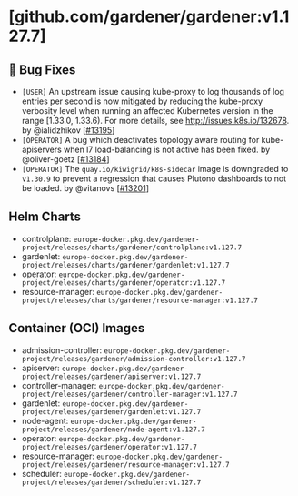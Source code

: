 # [github.com/gardener/gardener:v1.127.7]

## 🐛 Bug Fixes
- `[USER]` An upstream issue causing kube-proxy to log thousands of log entries per second is now mitigated by reducing the kube-proxy verbosity level when running an affected Kubernetes version in the range [1.33.0, 1.33.6). For more details, see http://issues.k8s.io/132678. by @ialidzhikov [[#13195](https://github.com/gardener/gardener/pull/13195)]
- `[OPERATOR]` A bug which deactivates topology aware routing for kube-apiservers when l7 load-balancing is not active has been fixed. by @oliver-goetz [[#13184](https://github.com/gardener/gardener/pull/13184)]
- `[OPERATOR]` The `quay.io/kiwigrid/k8s-sidecar` image is downgraded to `v1.30.9` to prevent a regression that causes Plutono dashboards to not be loaded. by @vitanovs [[#13201](https://github.com/gardener/gardener/pull/13201)]

## Helm Charts
- controlplane: `europe-docker.pkg.dev/gardener-project/releases/charts/gardener/controlplane:v1.127.7`
- gardenlet: `europe-docker.pkg.dev/gardener-project/releases/charts/gardener/gardenlet:v1.127.7`
- operator: `europe-docker.pkg.dev/gardener-project/releases/charts/gardener/operator:v1.127.7`
- resource-manager: `europe-docker.pkg.dev/gardener-project/releases/charts/gardener/resource-manager:v1.127.7`
## Container (OCI) Images
- admission-controller: `europe-docker.pkg.dev/gardener-project/releases/gardener/admission-controller:v1.127.7`
- apiserver: `europe-docker.pkg.dev/gardener-project/releases/gardener/apiserver:v1.127.7`
- controller-manager: `europe-docker.pkg.dev/gardener-project/releases/gardener/controller-manager:v1.127.7`
- gardenlet: `europe-docker.pkg.dev/gardener-project/releases/gardener/gardenlet:v1.127.7`
- node-agent: `europe-docker.pkg.dev/gardener-project/releases/gardener/node-agent:v1.127.7`
- operator: `europe-docker.pkg.dev/gardener-project/releases/gardener/operator:v1.127.7`
- resource-manager: `europe-docker.pkg.dev/gardener-project/releases/gardener/resource-manager:v1.127.7`
- scheduler: `europe-docker.pkg.dev/gardener-project/releases/gardener/scheduler:v1.127.7`
